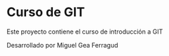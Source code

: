 # Curso de GIT

Este proyecto contiene el curso de introducción a GIT

Desarrollado por Miguel Gea Ferragud
